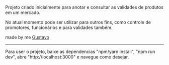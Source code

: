 ﻿Projeto criado inicialmente para anotar e consultar as validades de produtos em um mercado.

No atual momento pode ser utilizar para outros fins, como controle de promotores, funcionários e para validades também.

made by me <a href="https://github.com/gustagui">Gustavo</a>

---

Para user o projeto, baixe as dependencias "npm/yarn install", "npm run dev", abre "http://localhost:3000" e navegue como desejar.

